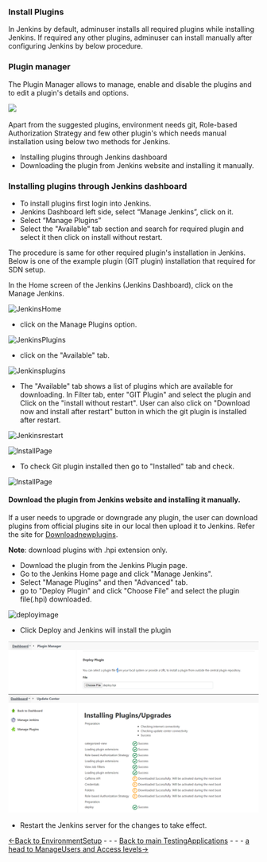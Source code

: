 ### Install Plugins
  In Jenkins by default, adminuser installs all required plugins while installing Jenkins. If required any other plugins, adminuser can install manually after configuring Jenkins by below procedure. 

### Plugin manager
The Plugin Manager allows to manage, enable and disable the plugins and to edit a plugin's details and options. 

![](Images/pluginmanager.png)

Apart from the suggested plugins, environment needs git, Role-based Authorization Strategy and few other plugin's which needs manual installation using below two methods for Jenkins. 

* Installing plugins through Jenkins dashboard
* Downloading the plugin from Jenkins website and installing it manually.

### Installing plugins through Jenkins dashboard
* To install plugins first login into Jenkins. 
* Jenkins Dashboard left side, select “Manage Jenkins”, click on it.
* Select “Manage Plugins” 
* Select the "Available" tab section and search for required plugin and select it then click on install without restart.

The procedure is same for other required plugin's installation in Jenkins. Below is one of the example plugin (GIT plugin) installation that required for SDN setup. 

In the Home screen of the Jenkins (Jenkins Dashboard), click on the Manage Jenkins.

![JenkinsHome](Images/jenkins_home.png)

* click on the Manage Plugins option.

![JenkinsPlugins](Images/manageplugins.png)

* click on the "Available" tab.

![Jenkinsplugins](Images/availableplugin.png)

* The "Available" tab shows a list of plugins which are available for downloading. In Filter tab, enter "GIT Plugin" and select the plugin and Click on the "install without restart". 
User can also click on "Download now and install after restart" button in which the git plugin is installed after restart.

![Jenkinsrestart](Images/install%20without%20restart.jpg)


![InstallPage](Images/installingimage.jpg)

* To check Git plugin installed then go to "Installed" tab and check.

![InstallPage](Images/Gitplugin.png)

#### Download the plugin from Jenkins website and installing it manually.

If a user needs to upgrade or downgrade any plugin, the user can download plugins from official plugins site in our local then upload it to Jenkins. Refer the site for [Downloadnewplugins](https://updates.jenkins-ci.org/download/plugins/).

**Note**: download plugins with .hpi extension only.

* Download the plugin from the Jenkins Plugin page. 
* Go to the Jenkins Home page and click "Manage Jenkins".
* Select "Manage Plugins" and then "Advanced" tab.
* go to "Deploy Plugin" and click "Choose File" and select the plugin file(.hpi) downloaded.

![deployimage](Images/deployplugin.png)
* Click Deploy and Jenkins will install the plugin

![upload](Images/uploadhpi.png)
![success upload and deploy ](Images/deploypluginuploadandsuccess.png)

* Restart the Jenkins server for the changes to take effect.


[<-Back to EnvironmentSetup](./EnvironmentSetup.md) - - - [Back to main TestingApplications](../../../TestingApplications.md) - - - [a head to ManageUsers and Access levels->](./ManageUsers.md)